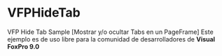 # VFPHideTab
VFP Hide Tab Sample [Mostrar y/o ocultar Tabs en un PageFrame]
Este ejemplo es de uso libre para la comunidad de desarrolladores de **Visual FoxPro 9.0**